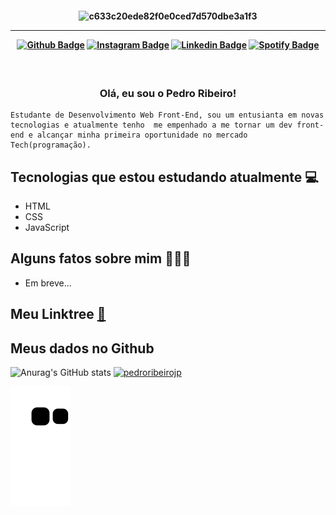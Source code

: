 <h4 align="center">
 
![c633c20ede82f0e0ced7d570dbe3a1f3](https://user-images.githubusercontent.com/70382532/138322189-2db8df52-9dcb-40a0-88a8-c365466bd33d.gif)

<hr>

[![Github Badge](https://img.shields.io/badge/-Facebook-blue?style=for-the-badge&logo=Facebook&logoColor=white&link=https://github.com/pedroribeiro.jp)](https://www.facebook.com/profile.php?id=100066264505245)
[![Instagram Badge](https://img.shields.io/badge/-instagram-red?style=for-the-badge&logo=instagram&logoColor=white&link=https://github.com/pedroribeiro.jp)](https://www.instagram.com/pedroribeiro.jp/)
[![Linkedin Badge](https://img.shields.io/badge/-Linkedin-blue?style=for-the-badge&logo=Linkedin&logoColor=white&link=https://github.com/pedroribeiro.jp)](https://www.linkedin.com/in/pedro-ribeiro-30477a227/)
[![Spotify Badge](https://img.shields.io/badge/-Spotify-3bb34b?style=for-the-badge&logo=Spotify&logoColor=161f16&link=https://github.com/pedroribeiro.jp)]()
</h4>

<h3 align="center">  <br>

Olá, eu sou o Pedro Ribeiro! 
<br>

</h3>

```
Estudante de Desenvolvimento Web Front-End, sou um entusianta em novas tecnologias e atualmente tenho  me empenhado a me tornar um dev front-end e alcançar minha primeira oportunidade no mercado Tech(programação).
```
## Tecnologias que estou estudando atualmente 💻

  - HTML
  - CSS
  - JavaScript

## Alguns fatos sobre mim 👨🏻‍💻

- Em breve...

## Meu Linktree [:link:](https://linktr.ee/pedroribeiro_jp)

## Meus dados no Github



![Anurag's GitHub stats](https://github-readme-stats.vercel.app/api?username=pedroribeirojp&show_icons=true&theme=tokyonight)
[![pedroribeirojp](https://github-readme-stats.vercel.app/api/top-langs/?username=pedroribeirojp&hide=html&layout=compact=true&theme=tokyonight)](https://github.com/pedroribeirojp)
<!-- ![Top Langs](https://github-readme-stats.vercel.app/api/top-langs/?username=arthurspk&layout=compact&theme=tokyonight) -->
![Snake animation](https://github.com/rafaballerini/rafaballerini/blob/output/github-contribution-grid-snake.svg)

